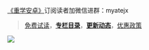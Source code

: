 [《重学安卓》](https://xiaozhuanlan.com/kunminx)订阅读者加微信进群：myatejx

> [免费试读](https://www.yuque.com/kunminx/fpmbc5/xn479q)，**[专栏目录](https://www.yuque.com/kunminx/fpmbc5/ghlwb5)**，**[更新动态](https://www.yuque.com/kunminx/fpmbc5/in59vu)**，[优惠政策](https://www.yuque.com/kunminx/fpmbc5/of601a)


[![](https://images.xiaozhuanlan.com/photo/2022/df330e4ce8104014d5142d1097047e5d.png)](https://www.yuque.com/kunminx/fpmbc5/xn479q)

